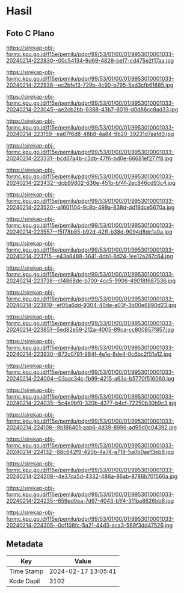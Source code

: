 # Hasil

## Foto C Plano

https://sirekap-obj-formc.kpu.go.id/f15e/pemilu/pdpr/99/53/01/00/01/9953010001033-20240214-222830--00c54134-9d69-4829-bef7-cd475e2f17aa.jpg

https://sirekap-obj-formc.kpu.go.id/f15e/pemilu/pdpr/99/53/01/00/01/9953010001033-20240214-222938--ec2bfe13-729b-4c90-b795-5ed3cfb61685.jpg

https://sirekap-obj-formc.kpu.go.id/f15e/pemilu/pdpr/99/53/01/00/01/9953010001033-20240214-223045--ae2cb2bb-9388-43b7-8019-d0d86cc8ad33.jpg

https://sirekap-obj-formc.kpu.go.id/f15e/pemilu/pdpr/99/53/01/00/01/9953010001033-20240214-223159--ea67f6d8-48b8-4a84-9b20-39231d7aafd0.jpg

https://sirekap-obj-formc.kpu.go.id/f15e/pemilu/pdpr/99/53/01/00/01/9953010001033-20240214-223331--bcd67a4b-c3db-47f6-bd0e-66681ef277f8.jpg

https://sirekap-obj-formc.kpu.go.id/f15e/pemilu/pdpr/99/53/01/00/01/9953010001033-20240214-223432--dcb99802-636e-451b-bf4f-2ec846cd93c4.jpg

https://sirekap-obj-formc.kpu.go.id/f15e/pemilu/pdpr/99/53/01/00/01/9953010001033-20240214-223520--a1601104-9c8b-499a-838d-dd18dce5670a.jpg

https://sirekap-obj-formc.kpu.go.id/f15e/pemilu/pdpr/99/53/01/00/01/9953010001033-20240214-223557--f5f78b85-b92d-42ff-b38d-9094d8dc1a0a.jpg

https://sirekap-obj-formc.kpu.go.id/f15e/pemilu/pdpr/99/53/01/00/01/9953010001033-20240214-223715--e43a8488-3641-4db1-8d24-1ee12a267c64.jpg

https://sirekap-obj-formc.kpu.go.id/f15e/pemilu/pdpr/99/53/01/00/01/9953010001033-20240214-223738--c14868de-b700-4cc5-9906-49018f687536.jpg

https://sirekap-obj-formc.kpu.go.id/f15e/pemilu/pdpr/99/53/01/00/01/9953010001033-20240214-223819--ef05a6dd-9304-40de-a03f-3b00e6890d23.jpg

https://sirekap-obj-formc.kpu.go.id/f15e/pemilu/pdpr/99/53/01/00/01/9953010001033-20240214-223851--5ed82e59-212a-4005-89ca-cc800857f857.jpg

https://sirekap-obj-formc.kpu.go.id/f15e/pemilu/pdpr/99/53/01/00/01/9953010001033-20240214-223930--872c0791-964f-4e1e-8de4-0c6bc2f51a12.jpg

https://sirekap-obj-formc.kpu.go.id/f15e/pemilu/pdpr/99/53/01/00/01/9953010001033-20240214-224004--03aac34c-fb99-4215-a63a-b5770f516060.jpg

https://sirekap-obj-formc.kpu.go.id/f15e/pemilu/pdpr/99/53/01/00/01/9953010001033-20240214-224035--5c4e9bf0-320b-4377-b4cf-72250b30b9c3.jpg

https://sirekap-obj-formc.kpu.go.id/f15e/pemilu/pdpr/99/53/01/00/01/9953010001033-20240214-224108--9b186401-aab6-4d39-8996-ad95d0c04392.jpg

https://sirekap-obj-formc.kpu.go.id/f15e/pemilu/pdpr/99/53/01/00/01/9953010001033-20240214-224132--88c642f9-420b-4a74-a719-5a0b0ae13eb9.jpg

https://sirekap-obj-formc.kpu.go.id/f15e/pemilu/pdpr/99/53/01/00/01/9953010001033-20240214-224208--4e37da5d-4332-486a-86ab-8786b701560a.jpg

https://sirekap-obj-formc.kpu.go.id/f15e/pemilu/pdpr/99/53/01/00/01/9953010001033-20240214-224235--659ed0ea-7d97-4043-b1f4-311ba8626bb6.jpg

https://sirekap-obj-formc.kpu.go.id/f15e/pemilu/pdpr/99/53/01/00/01/9953010001033-20240214-224305--0cf108fc-5a21-44d3-aca3-569f3dd47526.jpg


## Metadata

| Key        | Value               |
| ---------- | ------------------- |
| Time Stamp | 2024-02-17 13:05:41 |
| Kode Dapil | 3102                |



